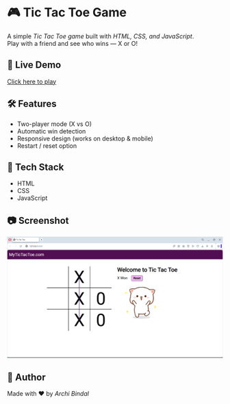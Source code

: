 # 🎮 Tic Tac Toe Game

A simple *Tic Tac Toe game* built with *HTML, CSS, and JavaScript*.  
Play with a friend and see who wins — X or O!

## 🚀 Live Demo
[Click here to play](https://codewitharchi.github.io/Tic-Tac-Toe/)

## 🛠 Features
- Two-player mode (X vs O)
- Automatic win detection
- Responsive design (works on desktop & mobile)
- Restart / reset option

## 📂 Tech Stack
- HTML
- CSS
- JavaScript

## 📷 Screenshot
![Game Preview](ss.png)

## 🙌 Author
Made with ❤ by *Archi Bindal*

